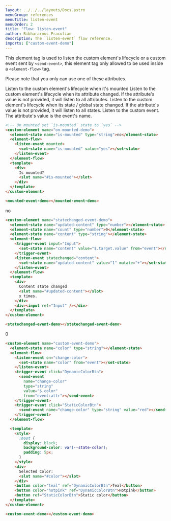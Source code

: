 ```yaml
---
layout: ../../../layouts/Docs.astro
menuGroup: references
menuTitle: listen-event
menuOrder: 2
title: "Flow: listen-event"
author: Ribhararnus Pracutian
description: The `listen-event` flow reference.
imports: ["custom-event-demo"]
---
```


This element tag is used to listen the custom element's lifecycle or a custom event sent by <anchor-link href="/references/actions/send-event">`<send-event>`</anchor-link>, this element tag only allowed to be used inside a <anchor-link href="/references/elements/element-flow">`<element-flow>`</anchor-link> tag.

Please note that you only can use one of these attributes.

<ref-section title="Attributes">
  <ref-item-def name="mounted">
    Listen to the custom element's lifecycle when it's mounted
  </ref-item-def>
  <ref-item-def name="attrchanged">
    Listen to the custom element's lifecycle when its attribute changed. If the
    attribute's value is not provided, it will listen to all attributes.
  </ref-item-def>
  <ref-item-def name="statechanged">
    Listen to the custom element's lifecycle when its state / global state
    changed. If the attribute's value is not provided, it will listen to all
    states.
  </ref-item-def>
  <ref-item-def name="on">
    Listen to the custom event. The attribute's value is the event's name.
  </ref-item-def>
</ref-section>

<ref-section title="Example"></ref-section>

```html
<!-- On mounted set `is-mounted` state to `yes` -->
<custom-element name="on-mounted-demo">
  <element-state name="is-mounted" type="string">no</element-state>
  <element-flow>
    <listen-event mounted>
      <set-state name="is-mounted" value="yes"></set-state>
    </listen-event>
  </element-flow>
  <template>
    <div>
      Is mounted?
      <slot name="#is-mounted"></slot>
    </div>
  </template>
</custom-element>

<mounted-event-demo></mounted-event-demo>
```

<custom-element name="mounted-event-demo">
  <element-state name="is-mounted" type="string">
    no
  </element-state>
  <element-flow>
    <listen-event mounted>
      <set-state name="is-mounted" value="yes"></set-state>
    </listen-event>
  </element-flow>
  <template>
    <div>
      Is mounted? <slot name="#is-mounted"></slot>
    </div>
  </template>
</custom-element>

<realm-demo>
  <mounted-event-demo></mounted-event-demo>
</realm-demo>

```html
<custom-element name="statechanged-event-demo">
  <element-state name="updated-content" type="number"></element-state>
  <element-state name="count" type="number">0</element-state>
  <element-state name="content" type="string"></element-state>
  <element-flow>
    <trigger-event input="Input">
      <set-state name="content" value="$.target.value" from="event"></set-state>
    </trigger-event>
    <listen-event statechanged="content">
      <set-state name="updated-content" value="1" mutate="+"></set-state>
    </listen-event>
  </element-flow>
  <template>
    <div>
      Content state changed
      <slot name="#updated-content"></slot>
      x times.
    </div>
    <div><input ref="Input" /></div>
  </template>
</custom-element>

<statechanged-event-demo></statechanged-event-demo>
```

<custom-element name="statechanged-event-demo">
  <element-state name="updated-content" type="number"></element-state>
  <element-state name="count" type="number">
    0
  </element-state>
  <element-state name="content" type="string"></element-state>
  <element-flow>
    <trigger-event input="Input">
      <set-state name="content" value="$.target.value" from="event"></set-state>
    </trigger-event>
    <listen-event statechanged="content">
      <set-state name="updated-content" value="1" mutate="+"></set-state>
    </listen-event>
  </element-flow>
  <template>
    <div>
      Content state changed <slot name="#updated-content"></slot>x times.
    </div>
    <div>
      <input ref="Input" />
    </div>
  </template>
</custom-element>

<realm-demo>
  <statechanged-event-demo></statechanged-event-demo>
</realm-demo>

```html
<custom-element name="custom-event-demo">
  <element-state name="color" type="string"></element-state>
  <element-flow>
    <listen-event on="change-color">
      <set-state name="color" from="event"></set-state>
    </listen-event>
    <trigger-event click="DynamicColorBtn">
      <send-event
        name="change-color"
        type="string"
        value="$.color"
        from="event:attr"></send-event>
    </trigger-event>
    <trigger-event click="StaticColorBtn">
      <send-event name="change-color" type="string" value="red"></send-event>
    </trigger-event>
  </element-flow>

  <template>
    <style>
      :host {
        display: block;
        background-color: var(--state-color);
        padding: 5px;
      }
    </style>
    <div>
      Selected Color:
      <slot name="#color"></slot>
    </div>
    <button color="teal" ref="DynamicColorBtn">Teal</button>
    <button color="hotpink" ref="DynamicColorBtn">Hotpink</button>
    <button ref="StaticColorBtn">Static color</button>
  </template>
</custom-element>

<custom-event-demo></custom-event-demo>
```

<realm-demo>
  <custom-event-demo></custom-event-demo>
</realm-demo>

